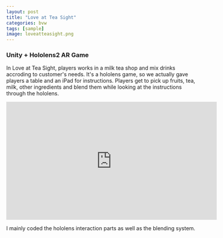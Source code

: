 ```yaml
---
layout: post
title: "Love at Tea Sight"
categories: bvw
tags: [sample]
image: loveatteasight.png
---
```

### Unity + Hololens2   AR Game

In Love at Tea Sight, players works in a milk tea shop and mix drinks accroding to customer's needs. It's a hololens game, so we actually gave players a table and an iPad for instructions. Players get to pick up fruits, tea, milk, other ingredients and blend them while looking at the instructions through the hololens.

<iframe width="560" height="315" src="https://www.youtube.com/embed/tfmUbINSamM" title="YouTube video player" frameborder="0" allow="accelerometer; autoplay; clipboard-write; encrypted-media; gyroscope; picture-in-picture" allowfullscreen></iframe>

I mainly coded the hololens interaction parts as well as the blending system. 

